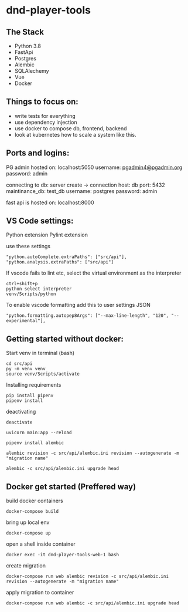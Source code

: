 # dnd-player-tools

## The Stack
* Python 3.8
* FastApi
* Postgres
* Alembic
* SQLAlechemy
* Vue
* Docker

## Things to focus on: 
* write tests for everything
* use dependency injection
* use docker to compose db, frontend, backend
* look at kubernetes how to scale a system like this.

## Ports and logins:
PG admin hosted on:
localhost:5050
username: pgadmin4@pgadmin.org
password: admin

connecting to db: 
server create -> connection
host: db
port: 5432
maintinance_db: test_db
username: postgres
password: admin

fast api is hosted on:
localhost:8000


## VS Code settings:
Python extension
Pylint extension

use these settings

```
"python.autoComplete.extraPaths": ["src/api"],
"python.analysis.extraPaths": ["src/api"]
```

If vscode fails to lint etc, select the virtual environment as the interpreter
```
ctrl+shift+p
python select interpreter
venv/Scripts/python  
```
To enable vscode formatting add this to user settings JSON
```
"python.formatting.autopep8Args": ["--max-line-length", "120", "--experimental"],
```


## Getting started without docker:
Start venv in terminal (bash)
```
cd src/api
py -m venv venv
source venv/Scripts/activate
```
Installing requirements
```
pip install pipenv
pipenv install
```

deactivating

```
deactivate
```

```
uvicorn main:app --reload
```

```
pipenv install alembic
```


```
alembic revision -c src/api/alembic.ini revision --autogenerate -m "migration name"
```

```
alembic -c src/api/alembic.ini upgrade head
```



## Docker get started (Preffered way)

build docker containers
```
docker-compose build   

```
bring up local env

```
docker-compose up

```
open a shell inside container

```
docker exec -it dnd-player-tools-web-1 bash
```
create migration

```
docker-compose run web alembic revision -c src/api/alembic.ini revision --autogenerate -m "migration name"

```
apply migration to container

```
docker-compose run web alembic -c src/api/alembic.ini upgrade head

```